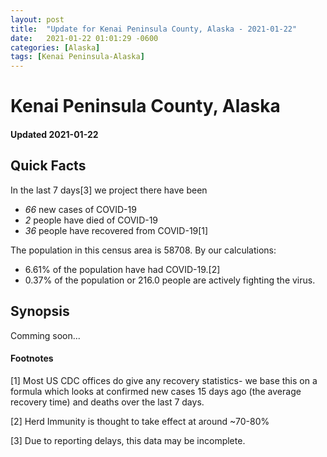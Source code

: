 ```yaml
---
layout: post
title:  "Update for Kenai Peninsula County, Alaska - 2021-01-22"
date:   2021-01-22 01:01:29 -0600
categories: [Alaska]
tags: [Kenai Peninsula-Alaska]
---
```


# Kenai Peninsula County, Alaska
#### Updated 2021-01-22

## Quick Facts

In the last 7 days[3] we project there have been
- *66* new cases of COVID-19
- *2* people have died of COVID-19
- *36* people have recovered from COVID-19[1]

The population in this census area is 58708. By our calculations:
- 6.61% of the population have had COVID-19.[2]
- 0.37% of the population or 216.0 people are actively fighting the virus.

## Synopsis

Comming soon...


#### Footnotes

[1] Most US CDC offices do give any recovery statistics- we base this on a formula which looks at confirmed new cases
15 days ago (the average recovery time) and deaths over the last 7 days.

[2] Herd Immunity is thought to take effect at around ~70-80%

[3] Due to reporting delays, this data may be incomplete.
 
    